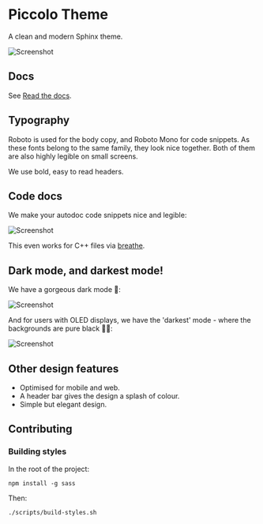 # Piccolo Theme

A clean and modern Sphinx theme.

![Screenshot](https://raw.githubusercontent.com/piccolo-orm/piccolo_theme/master/docs/screenshots/docs.png)

## Docs

See [Read the docs](https://piccolo-theme.readthedocs.io/en/latest/).

## Typography

Roboto is used for the body copy, and Roboto Mono for code snippets. As these
fonts belong to the same family, they look nice together. Both of them are
also highly legible on small screens.

We use bold, easy to read headers.

## Code docs

We make your autodoc code snippets nice and legible:

![Screenshot](https://raw.githubusercontent.com/piccolo-orm/piccolo_theme/master/docs/screenshots/api_docs.png)

This even works for C++ files via [breathe](https://breathe.readthedocs.io/en/latest/).

## Dark mode, and darkest mode!

We have a gorgeous dark mode 🥷:

![Screenshot](https://raw.githubusercontent.com/piccolo-orm/piccolo_theme/master/docs/screenshots/dark_mode.png)

And for users with OLED displays, we have the 'darkest' mode - where the
backgrounds are pure black 🧛‍♂️:

![Screenshot](https://raw.githubusercontent.com/piccolo-orm/piccolo_theme/master/docs/screenshots/darkest_mode.png)

## Other design features

 * Optimised for mobile and web.
 * A header bar gives the design a splash of colour.
 * Simple but elegant design.

## Contributing

### Building styles

In the root of the project:

```
npm install -g sass
```

Then:

```
./scripts/build-styles.sh
```
